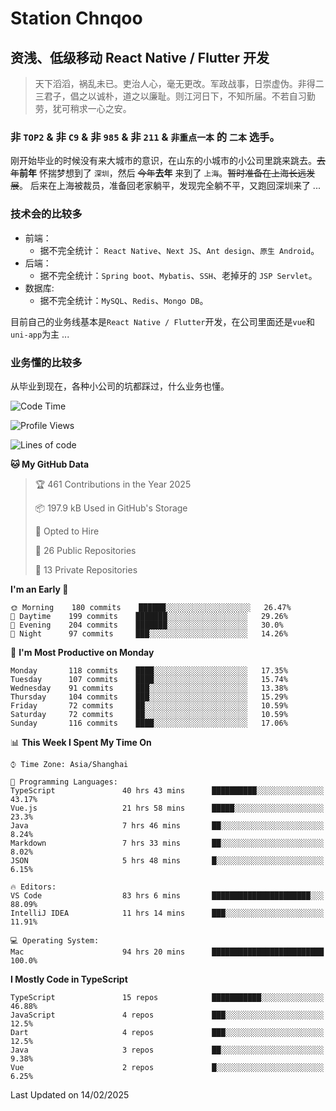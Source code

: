 # Station Chnqoo

## 资浅、低级移动 React Native / Flutter 开发

> 天下滔滔，祸乱未已。吏治人心，毫无更改。军政战事，日崇虚伪。非得二三君子，倡之以诚朴，道之以廉耻。则江河日下，不知所届。不若自习勤劳，犹可稍求一心之安。

### 非 `TOP2` & 非 `C9` & 非 `985` & 非 `211` & `非重点一本` 的 `二本` 选手。

刚开始毕业的时候没有来大城市的意识，在山东的小城市的小公司里跳来跳去。~~去年~~**前年** 怀揣梦想到了 `深圳`，然后 ~~今年~~**去年** 来到了 `上海`。~~暂时准备在上海长远发展~~。
后来在上海被裁员，准备回老家躺平，发现完全躺不平，又跑回深圳来了 ...

### 技术会的比较多

- 前端：
  - 据不完全统计： `React Native`、`Next JS`、`Ant design`、`原生 Android`。
- 后端：
  - 据不完全统计：`Spring boot`、`Mybatis`、`SSH`、老掉牙的 `JSP Servlet`。
- 数据库:
  - 据不完全统计：`MySQL`、`Redis`、`Mongo DB`。

目前自己的业务线基本是`React Native / Flutter`开发，在公司里面还是`vue`和`uni-app`为主 ...

### 业务懂的比较多

从毕业到现在，各种小公司的坑都踩过，什么业务也懂。

<!--START_SECTION:waka-->
![Code Time](http://img.shields.io/badge/Code%20Time-7%2C580%20hrs%202%20mins-blue)

![Profile Views](http://img.shields.io/badge/Profile%20Views-0-blue)

![Lines of code](https://img.shields.io/badge/From%20Hello%20World%20I%27ve%20Written-334%20Thousand%20lines%20of%20code-blue)

**🐱 My GitHub Data** 

> 🏆 461 Contributions in the Year 2025
 > 
> 📦 197.9 kB Used in GitHub's Storage 
 > 
> 💼 Opted to Hire
 > 
> 📜 26 Public Repositories 
 > 
> 🔑 13 Private Repositories  
 > 
**I'm an Early 🐤** 

```text
🌞 Morning    180 commits    ██████░░░░░░░░░░░░░░░░░░░   26.47% 
🌆 Daytime    199 commits    ███████░░░░░░░░░░░░░░░░░░   29.26% 
🌃 Evening    204 commits    ███████░░░░░░░░░░░░░░░░░░   30.0% 
🌙 Night      97 commits     ███░░░░░░░░░░░░░░░░░░░░░░   14.26%

```
📅 **I'm Most Productive on Monday** 

```text
Monday       118 commits    ████░░░░░░░░░░░░░░░░░░░░░   17.35% 
Tuesday      107 commits    ████░░░░░░░░░░░░░░░░░░░░░   15.74% 
Wednesday    91 commits     ███░░░░░░░░░░░░░░░░░░░░░░   13.38% 
Thursday     104 commits    ███░░░░░░░░░░░░░░░░░░░░░░   15.29% 
Friday       72 commits     ██░░░░░░░░░░░░░░░░░░░░░░░   10.59% 
Saturday     72 commits     ██░░░░░░░░░░░░░░░░░░░░░░░   10.59% 
Sunday       116 commits    ████░░░░░░░░░░░░░░░░░░░░░   17.06%

```


📊 **This Week I Spent My Time On** 

```text
⌚︎ Time Zone: Asia/Shanghai

💬 Programming Languages: 
TypeScript               40 hrs 43 mins      ██████████░░░░░░░░░░░░░░░   43.17% 
Vue.js                   21 hrs 58 mins      █████░░░░░░░░░░░░░░░░░░░░   23.3% 
Java                     7 hrs 46 mins       ██░░░░░░░░░░░░░░░░░░░░░░░   8.24% 
Markdown                 7 hrs 33 mins       ██░░░░░░░░░░░░░░░░░░░░░░░   8.02% 
JSON                     5 hrs 48 mins       █░░░░░░░░░░░░░░░░░░░░░░░░   6.15%

🔥 Editors: 
VS Code                  83 hrs 6 mins       ██████████████████████░░░   88.09% 
IntelliJ IDEA            11 hrs 14 mins      ███░░░░░░░░░░░░░░░░░░░░░░   11.91%

💻 Operating System: 
Mac                      94 hrs 20 mins      █████████████████████████   100.0%

```

**I Mostly Code in TypeScript** 

```text
TypeScript               15 repos            ███████████░░░░░░░░░░░░░░   46.88% 
JavaScript               4 repos             ███░░░░░░░░░░░░░░░░░░░░░░   12.5% 
Dart                     4 repos             ███░░░░░░░░░░░░░░░░░░░░░░   12.5% 
Java                     3 repos             ██░░░░░░░░░░░░░░░░░░░░░░░   9.38% 
Vue                      2 repos             █░░░░░░░░░░░░░░░░░░░░░░░░   6.25%

```



 Last Updated on 14/02/2025
<!--END_SECTION:waka-->

<!---
ChenqiaoStation/ChenqiaoStation is a ✨ special ✨ repository because its `README.md` (this file) appears on your GitHub profile.
You can click the Preview link to take a look at your changes.
--->

